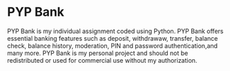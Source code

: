 # PYP Bank
 PYP Bank is my individual assignment coded using Python. PYP Bank offers essential banking features such as deposit, withdrawaw, transfer, balance check, balance history, moderation, PIN and password authentication,and many more. PYP Bank is my personal project and should not be redistributed or used for commercial use without my authorization.

